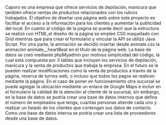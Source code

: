 Caporo es una empresa que ofrece servicios de depilación, manicura que también ofrece ventas de productos relacionados con los rubros trabajados. El objetivo de diseñar una página web sobre este proyecto es facilitar el acceso a la información para los clientes y aumentar la publicidad del local.
En cuanto al código de la página se puede decir que la estructura se realizó con HTML,el diseño de la página se empleó CSS maquetado con Grid mientras que para crear el formulario y vincular la API se utilizó Java Script.
Por otra parte, la animación se decidió insertar desde anímate.css la animación animate__heartBeat en el título de la página web.
La base de datos se creó mediante phpMyadmin por motivos simplicidad del código, la cual está compuesta por 3 tablas que incluyen los servicios de depilación, manicura y la venta de productos que trabaja la empresa. 
En el futuro se le pueden realizar modificaciones como la venta de productos a través de la página, reserva de turnos web, o incluso que todos los pagos se realicen mediante la página. En el caso de poner en funcionamiento otra sucursal se puede agregar la ubicación mediante un enlace de Google Maps e incluir en el formulario la calidad de la atención al cliente de la sucursal, sin embargo, en la base de datos se podría crear una base de datos internos que defina el número de empleados que tenga, cuantas personas atiende cada uno y realizar un listado de los clientes que contengan sus datos de contacto. Como una base de datos interna se podria crear una lista de proveedores desde una base de datos.

